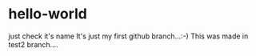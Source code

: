 # hello-world
just check it's name
It's just my first github branch...:-)
This was made in test2 branch....
